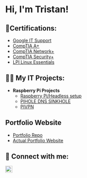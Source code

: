 <h1>Hi, I'm Tristan! </h1>

<h2>🌱Certifications:</h2>

- [Google IT Support](https://www.credly.com/badges/4f2a8fc2-9221-4923-bd33-4a26b244f44c/public_url)
- [CompTIA A+ ](https://www.credly.com/badges/ff5a0b42-fb25-45b0-bd90-4bc49af67639/public_url)
- [CompTIA Network+ ](https://www.credly.com/badges/fa480bb9-eef4-46ee-8862-55c450d13523/public_url)
- [CompTIA Security+ ](https://www.credly.com/badges/4df6b1d5-6cc1-4926-a6a7-836f9f9299a5/public_url)
- [LPI Linux Essentials ](https://cs.lpi.org/caf/Xamman/certification/verify/LPI000606555/ytvbkvursn)

<h2>👨‍💻 My IT Projects:</h2>

- <b>Raspberry Pi Projects</b>
  - [Raspberry Pi/Headless setup](https://github.com/tristanjtate/RaspPiSetup/blob/main/README.md)
  - [PIHOLE DNS SINKHOLE](https://github.com/tristanjtate/pihole/blob/main/README.md)
  - [PIVPN](https://github.com/tristanjtate/pivpn)

<h2>Portfolio Website</h2>
<ul>
  <li>
    <a href="https://github.com/tristanjtate/portfolio-html-css-js">Portfolio Repo</a>
  </li>
  <li>
    <a href="https://tristanjtate.github.io/myportfolio/">Actual Portfolio Website</a>
  </li>
</ul>


<h2> 🤳 Connect with me:</h2>


[<img align="left" alt="Tristan Tate | LinkedIn" width="22px" src="https://cdn.jsdelivr.net/npm/simple-icons@v3/icons/linkedin.svg" />][linkedin]


[linkedin]: https://linkedin.com/in/tristantate/

